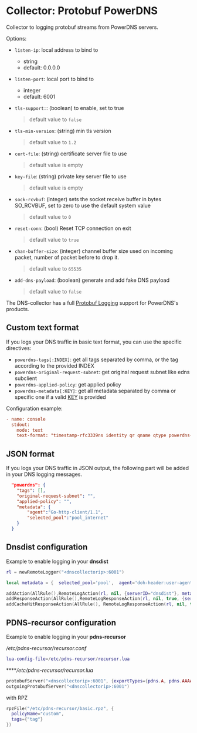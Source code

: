 # Collector: Protobuf PowerDNS

Collector to logging protobuf streams from PowerDNS servers.

Options:

- `listen-ip`: local address to bind to
  - string
  - default: 0.0.0.0

- `listen-port`: local port to bind to
  - integer
  - default: 6001

- `tls-support:`: (boolean) to enable, set to true
  > default value to `false`
- `tls-min-version`: (string) min tls version
  > default value to `1.2`
- `cert-file`: (string) certificate server file to use
  > default value is empty
- `key-file`: (string) private key server file to use
  > default value is empty
- `sock-rcvbuf`: (integer) sets the socket receive buffer in bytes SO_RCVBUF, set to zero to use the default system value
  > default value to `0`
- `reset-conn`: (bool) Reset TCP connection on exit
  > default value to `true`
- `chan-buffer-size`: (integer) channel buffer size used on incoming packet, number of packet before to drop it.
  > default value to `65535`
- `add-dns-payload`: (boolean) generate and add fake DNS payload
  > default value to `false`

The DNS-collector has a full [Protobuf Logging](https://dnsdist.org/reference/protobuf.html) support for PowerDNS's products.

## Custom text format

If you logs your DNS traffic in basic text format, you can use the specific directives:

- `powerdns-tags[:INDEX]`: get all tags separated by comma, or the tag according to the provided INDEX
- `powerdns-original-request-subnet`: get original request subnet like edns subclient
- `powerdns-applied-policy`: get applied policy
- `powerdns-metadata[:KEY]`: get  all metadata separated by comma or specific one if a valid [KEY](https://dnsdist.org/rules-actions.html#RemoteLogAction) is provided

Configuration example:

```ini
- name: console
  stdout:
    mode: text
    text-format: "timestamp-rfc3339ns identity qr qname qtype powerdns-metadata:selected_pool"
```

## JSON format

If you logs your DNS traffic in JSON output, the following part will be added in your DNS logging messages.

```json
  "powerdns": {
    "tags": [],
    "original-request-subnet": "",
    "applied-policy": "",
    "metadata": {
        "agent":"Go-http-client/1.1",
        "selected_pool":"pool_internet"
    }
  }
```

## Dnsdist configuration

Example to enable logging in your **dnsdist**

```lua
rl = newRemoteLogger("<dnscollectorip>:6001")

local metadata = {  selected_pool='pool',  agent='doh-header:user-agent'  }

addAction(AllRule(),RemoteLogAction(rl, nil, {serverID="dnsdist"}, metadata))
addResponseAction(AllRule(),RemoteLogResponseAction(rl, nil, true, {serverID="dnsdist"}, metadata))
addCacheHitResponseAction(AllRule(), RemoteLogResponseAction(rl, nil, true, {serverID="dnsdist"}, metadata))
```

## PDNS-recursor configuration

Example to enable logging in your **pdns-recursor**

*/etc/pdns-recursor/recursor.conf*

```lua
lua-config-file=/etc/pdns-recursor/recursor.lua
```

*****/etc/pdns-recursor/recursor.lua*

```lua
protobufServer("<dnscollectorip>:6001", {exportTypes={pdns.A, pdns.AAAA, pdns.CNAME}})
outgoingProtobufServer("<dnscollectorip>:6001")
```

with RPZ

```lua
rpzFile("/etc/pdns-recursor/basic.rpz", {
  policyName="custom",
  tags={"tag"}
})
```
